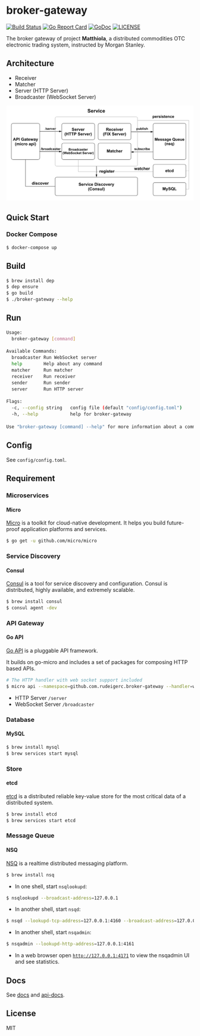# broker-gateway

[![Build Status](https://travis-ci.com/rudeigerc/broker-gateway.svg?token=m9esAaP4YUBsZ2yN5xJq&branch=master)](https://travis-ci.com/rudeigerc/broker-gateway)
[![Go Report Card](https://goreportcard.com/badge/github.com/rudeigerc/broker-gateway)](https://goreportcard.com/report/github.com/rudeigerc/broker-gateway)
[![GoDoc](http://img.shields.io/badge/godoc-reference-blue.svg)](https://godoc.org/github.com/rudeigerc/broker-gateway)
[![LICENSE](https://img.shields.io/github/license/rudeigerc/broker-gateway.svg)](https://github.com/rudeigerc/broker-gateway/blob/master/LICENSE)

The broker gateway of project **Matthiola**, a distributed commodities OTC electronic trading system, instructed by Morgan Stanley. 

## Architecture

- Receiver
- Matcher
- Server (HTTP Server)
- Broadcaster (WebSocket Server)

![Architecture](asset/Architecture.png)

## Quick Start

### Docker Compose

```bash
$ docker-compose up
```

## Build

```bash
$ brew install dep
$ dep ensure
$ go build
$ ./broker-gateway --help
```

## Run

```bash
Usage:
  broker-gateway [command]

Available Commands:
  broadcaster Run WebSocket server
  help        Help about any command
  matcher     Run matcher
  receiver    Run receiver
  sender      Run sender
  server      Run HTTP server

Flags:
  -c, --config string   config file (default "config/config.toml")
  -h, --help            help for broker-gateway

Use "broker-gateway [command] --help" for more information about a command.
```

## Config

See `config/config.toml`.

## Requirement

### Microservices

#### Micro

[Micro](https://github.com/micro/micro) is a toolkit for cloud-native development. It helps you build future-proof application platforms and services.

```bash
$ go get -u github.com/micro/micro
```

### Service Discovery

#### Consul

[Consul](https://github.com/hashicorp/consul) is a tool for service discovery and configuration. Consul is distributed, highly available, and extremely scalable.

```bash
$ brew install consul
$ consul agent -dev
```

### API Gateway

#### Go API

[Go API](https://github.com/micro/go-api) is a pluggable API framework.

It builds on go-micro and includes a set of packages for composing HTTP based APIs.

```bash
# The HTTP handler with web socket support included
$ micro api --namespace=github.com.rudeigerc.broker-gateway --handler=web
```

- HTTP Server `/server`
- WebSocket Server `/broadcaster`

### Database

#### MySQL

```bash
$ brew install mysql
$ brew services start mysql
```

### Store

#### etcd

[etcd](https://github.com/coreos/etcd) is a distributed reliable key-value store for the most critical data of a distributed system.

```bash
$ brew install etcd
$ brew services start etcd
```

### Message Queue

#### NSQ

[NSQ](https://nsq.io/) is a realtime distributed messaging platform.

```bash
$ brew install nsq
```

- In one shell, start `nsqlookupd`:

```bash
$ nsqlookupd --broadcast-address=127.0.0.1
```

- In another shell, start `nsqd`:

```bash
$ nsqd --lookupd-tcp-address=127.0.0.1:4160 --broadcast-address=127.0.0.1
```

- In another shell, start `nsqadmin`:

```bash
$ nsqadmin --lookupd-http-address=127.0.0.1:4161
```

- In a web browser open [`http://127.0.0.1:4171`](http://127.0.0.1:4171) to view the nsqadmin UI and see statistics.

## Docs

See [docs](https://github.com/project-matthiola/docs) and [api-docs](https://github.com/project-matthiola/api-docs).

## License

MIT